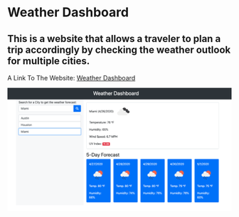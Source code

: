 # Weather Dashboard

## This is a website that allows a traveler to plan a trip accordingly by checking the weather outlook for multiple cities.

A Link To The Website: [Weather Dashboard](https://melissadaska.github.io/weather-dashboard/)

![Screenshot of weather dashboard](./assets/images/weatherdashboard.png)
